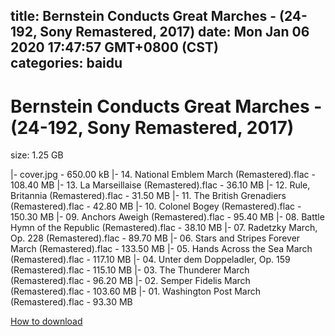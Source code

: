 
title: Bernstein Conducts Great Marches - (24-192, Sony Remastered, 2017)
date: Mon Jan 06 2020 17:47:57 GMT+0800 (CST)    
categories: baidu
---

# Bernstein Conducts Great Marches - (24-192, Sony Remastered, 2017)
size: 1.25 GB
 
 
|- cover.jpg - 650.00 kB
|- 14. National Emblem March (Remastered).flac - 108.40 MB
|- 13. La Marseillaise (Remastered).flac - 36.10 MB
|- 12. Rule, Britannia (Remastered).flac - 31.50 MB
|- 11. The British Grenadiers (Remastered).flac - 42.80 MB
|- 10. Colonel Bogey (Remastered).flac - 150.30 MB
|- 09. Anchors Aweigh (Remastered).flac - 95.40 MB
|- 08. Battle Hymn of the Republic (Remastered).flac - 38.10 MB
|- 07. Radetzky March, Op. 228 (Remastered).flac - 89.70 MB
|- 06. Stars and Stripes Forever March (Remastered).flac - 133.50 MB
|- 05. Hands Across the Sea March (Remastered).flac - 117.10 MB
|- 04. Unter dem Doppeladler, Op. 159 (Remastered).flac - 115.10 MB
|- 03. The Thunderer March (Remastered).flac - 96.20 MB
|- 02. Semper Fidelis March (Remastered).flac - 103.60 MB
|- 01. Washington Post March (Remastered).flac - 93.30 MB

[How to download](https://bpcam.bemobtrk.com/go/2ceec3aa-1ca2-46d6-b9ff-aaa5c184517c?jno=2527)